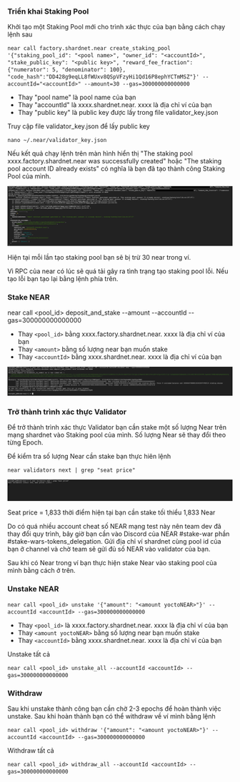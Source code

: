 ### Triển khai Staking Pool

Khởi tạo một Staking Pool mới cho trình xác thực của bạn bằng cách chạy lệnh sau
```
near call factory.shardnet.near create_staking_pool '{"staking_pool_id": "<pool name>", "owner_id": "<accountId>", "stake_public_key": "<public key>", "reward_fee_fraction": {"numerator": 5, "denominator": 100}, "code_hash":"DD428g9eqLL8fWUxv8QSpVFzyHi1Qd16P8ephYCTmMSZ"}' --accountId="<accountId>" --amount=30 --gas=300000000000000
```

* Thay "pool name" là pool name của bạn
* Thay "accountId" là xxxx.shardnet.near. xxxx là địa chỉ ví của bạn
* Thay "public key" là public key được lấy trong file validator_key.json

Truy cập file validator_key.json để lấy public key
```
nano ~/.near/validator_key.json
```
  
Nếu kết quả chạy lệnh trên màn hình hiển thị "The staking pool xxxx.factory.shardnet.near was successfully created" hoặc "The staking pool account ID already exists" có nghĩa là bạn đã tạo thành công Staking Pool của mình.
  
![img](./image/Staking-pool-01.png)

Hiện tại mỗi lần tạo staking pool bạn sẽ bị trừ 30 near trong ví.
  
Vì RPC của near có lúc sẽ quá tải gây ra tình trạng tạo staking pool lỗi. Nếu tạo lỗi bạn tạo lại bằng lệnh phía trên.

### Stake NEAR

near call <pool_id> deposit_and_stake --amount <amount> --accountId <accountId> --gas=300000000000000

* Thay ```<pool_id>``` bằng xxxx.factory.shardnet.near. xxxx là địa chỉ ví của bạn
* Thay ```<amount>``` bằng số lượng near bạn muốn stake
* Thay ```<accountId>``` bằng xxxx.shardnet.near. xxxx là địa chỉ ví của bạn
  
![img](./image/Staking-pool-02.png)
  
### Trở thành trình xác thực Validator
  
Để trở thành trình xác thực Validator bạn cần stake một số lượng Near trên mạng shardnet vào Staking pool của mình. Số lượng Near sẽ thay đổi theo từng Epoch.

Để kiểm tra số lượng Near cần stake bạn thực hiên lệnh
  
```
near validators next | grep "seat price"
```

![img](./image/seat-price.png)
  
Seat price = 1,833 thời điểm hiện tại bạn cần stake tối thiểu 1,833 Near

Do có quá nhiều account cheat số NEAR mạng test này nên team dev đã thay đổi quy trình, bây giờ bạn cần vào Discord của NEAR #stake-war phần #stake-wars-tokens_delegation. Gửi địa chỉ ví shardnet cùng pool id của bạn ở channel và chờ team sẽ gửi đủ số NEAR vào validator của bạn.
  
Sau khi có Near trong ví bạn thực hiện stake Near vào staking pool của mình bằng cách ở trên. 

### Unstake NEAR
  
```
near call <pool_id> unstake '{"amount": "<amount yoctoNEAR>"}' --accountId <accountId> --gas=300000000000000
```
* Thay ```<pool_id>``` là xxxx.factory.shardnet.near. xxxx là địa chỉ ví của bạn
* Thay ```<amount yoctoNEAR>``` bằng số lượng near bạn muốn stake
* Thay ```<accountId>``` bằng xxxx.shardnet.near. xxxx là địa chỉ ví của bạn
 
Unstake tất cả
```
near call <pool_id> unstake_all --accountId <accountId> --gas=300000000000000
```

### Withdraw

Sau khi unstake thành công bạn cần chờ 2-3 epochs để hoàn thành việc unstake. Sau khi hoàn thành bạn có thể withdraw về ví mình bằng lệnh
```
near call <pool_id> withdraw '{"amount": "<amount yoctoNEAR>"}' --accountId <accountId> --gas=300000000000000
```

Withdraw tất cả

```
near call <pool_id> withdraw_all --accountId <accountId> --gas=300000000000000
```
